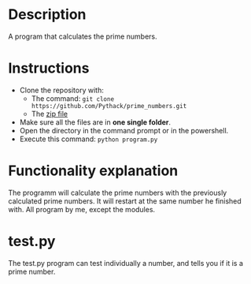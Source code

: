 # Description
A program that calculates the prime numbers. 

# Instructions
* Clone the repository with: 
  * The command: `git clone https://github.com/Pythack/prime_numbers.git`
  * The [zip file](https://github.com/Pythack/prime_numbers/archive/refs/heads/master.zip)
* Make sure all the files are in **one single folder**. 
* Open the directory in the command prompt or in the powershell. 
* Execute this command: `python program.py`

# Functionality explanation
The programm will calculate the prime numbers with the previously 
calculated prime numbers. It will restart at the same number he finished with. 
All program by me, except the modules. 

# test.py
The test.py program can test individually a number, and tells you if it is a prime number. 

